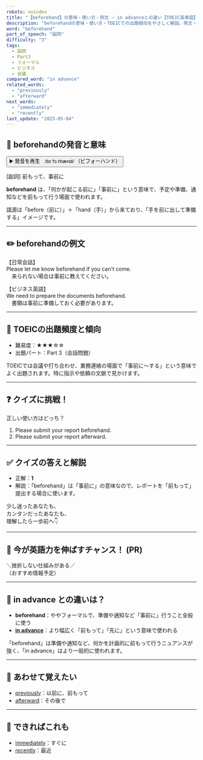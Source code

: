 ```yaml
---
robots: noindex
title: "【beforehand】の意味・使い方・例文 ― in advanceとの違い【TOEIC英単語】"
description: "beforehandの意味・使い方・TOEICでの出題傾向をやさしく解説。例文・クイズ付きでin advanceとの違いもわかりやすく学べます。"
word: "beforehand"
part_of_speech: "副詞"
difficulty: "3"
tags:
  - 副詞
  - Part3
  - フォーマル
  - ビジネス
  - 会議
compared_word: "in advance"
related_words:
  - "previously"
  - "afterward"
next_words:
  - "immediately"
  - "recently"
last_update: "2025-05-04"
---
```


## 🔰 beforehandの発音と意味

<button class="play-audio" onclick="playTTS('beforehand')">
  <span class="play-audio-main">
    ▶️ 発音を再生　/bɪˈfɔːrhænd/
  </span>
  <span class="play-audio-sub">
    （ビフォーハンド）
  </span>
</button>

[副詞] 前もって、事前に

**beforehand** は、「何かが起こる前に」「事前に」という意味で、予定や準備、通知などを前もって行う場面で使われます。

語源は「before（前に）」＋「hand（手）」から来ており、「手を前に出して準備する」イメージです。

---

## ✏️ beforehandの例文

【日常会話】  
Please let me know beforehand if you can't come.  
　来られない場合は事前に教えてください。

【ビジネス英語】  
We need to prepare the documents beforehand.  
　書類は事前に準備しておく必要があります。

---

## 🎯 TOEICの出題頻度と傾向

- 難易度：★★★☆☆
- 出題パート：Part 3（会話問題）

TOEICでは会議や打ち合わせ、業務連絡の場面で「事前に～する」という意味でよく出題されます。特に指示や依頼の文脈で見かけます。

---

## ❓ クイズに挑戦！

正しい使い方はどっち？

1. Please submit your report beforehand.  
2. Please submit your report afterward.

---

## ✅ クイズの答えと解説

- 正解：**1**
- 解説：「beforehand」は「事前に」の意味なので、レポートを「前もって」提出する場合に使います。

少し迷ったあなたも、  
カンタンだったあなたも、  
理解したら一歩前へ👇️

---

## 🚀 今が英語力を伸ばすチャンス！ (PR)

<div class="info-center">
＼挫折しない仕組みがある／<br>  
（おすすめ情報予定）
</div>

---

## 🤔  in advance との違いは？

- **beforehand**：ややフォーマルで、準備や通知など「事前に」行うこと全般に使う
- **[in advance](/word/in_advance)**：より幅広く「前もって」「先に」という意味で使われる

「beforehand」は準備や通知など、何かを計画的に前もって行うニュアンスが強く、「in advance」はより一般的に使われます。

---

## 🧩 あわせて覚えたい

- [previously](/word/previously)：以前に、前もって
- [afterward](/word/afterward)：その後で

---

## 📖 できればこれも

- [immediately](/word/immediately)：すぐに
- [recently](/word/recently)：最近

<!-- cvid: aid40_bid35 -->
